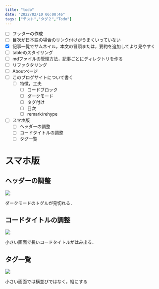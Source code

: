 ```yaml
---
title: "todo"
date: "2022/02/10 06:00:46"
tags: ["テスト","タグ２","Todo"]
---
```



* [ ] フッターの作成
* [ ] 目次が日本語の場合のリンク付けがうまくいっていない
* [x] 記事一覧でサムネイル，本文の冒頭または，要約を追加してより見やすく
* [ ] tableのスタイリング
* [ ] mdファイルの管理方法，記事ごとにディレクトリを作る
* [ ] リファクタリング
* [ ] Aboutページ
* [ ] このブログサイトについて書く
  * [ ] 特徴，工夫
    * [ ] コードブロック
    * [ ] ダークモード
    * [ ] タグ付け
    * [ ] 目次
    * [ ] remark/rehype
* [ ] スマホ版
  * [ ] ヘッダーの調整
  * [ ] コードタイトルの調整
  * [ ] タグ一覧

# スマホ版

## ヘッダーの調整

![](/header.png)

ダークモードのトグルが見切れる．

## コードタイトルの調整

![](/codetitle.png)

小さい画面で長いコードタイトルがはみ出る．

## タグ一覧

![](/tags.png)

小さい画面では横並びではなく，縦にする
